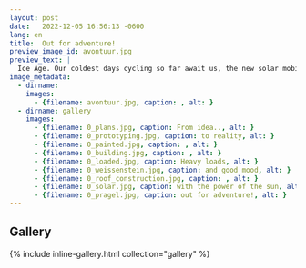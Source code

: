 ```yaml
---
layout: post
date:   2022-12-05 16:56:13 -0600
lang: en
title:  Out for adventure!
preview_image_id: avontuur.jpg
preview_text: |
  Ice Age. Our coldest days cycling so far await us, the new solar mobile is finally ready and right after Christmas we're off. Off to France, to meet Avontuur in the port of Le Havre. Off to adventure and unknown shores!
image_metadata:
  - dirname:
    images:
      - {filename: avontuur.jpg, caption: , alt: }
  - dirname: gallery
    images:
      - {filename: 0_plans.jpg, caption: From idea.., alt: }
      - {filename: 0_prototyping.jpg, caption: to reality, alt: }
      - {filename: 0_painted.jpg, caption: , alt: }
      - {filename: 0_building.jpg, caption: , alt: }
      - {filename: 0_loaded.jpg, caption: Heavy loads, alt: }
      - {filename: 0_weissenstein.jpg, caption: and good mood, alt: }
      - {filename: 0_roof_construction.jpg, caption: , alt: }
      - {filename: 0_solar.jpg, caption: with the power of the sun, alt: }
      - {filename: 0_pragel.jpg, caption: out for adventure!, alt: }
---
```


<h2>Gallery</h2>

{% include inline-gallery.html collection="gallery" %}